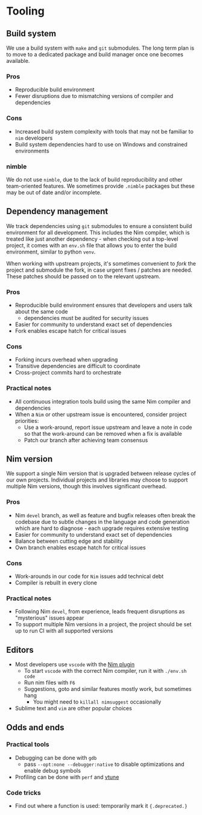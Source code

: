 # Tooling

<!-- toc -->

## Build system

We use a build system with `make` and `git` submodules. The long term plan is to move to a dedicated package and build manager once one becomes available.

### Pros

* Reproducible build environment
* Fewer disruptions due to mismatching versions of compiler and dependencies

### Cons

* Increased build system complexity with tools that may not be familiar to `nim` developers
* Build system dependencies hard to use on Windows and constrained environments

### nimble

We do not use `nimble`, due to the lack of build reproducibility and other team-oriented features. We sometimes provide `.nimble` packages but these may be out of date and/or incomplete.

## Dependency management

We track dependencies using `git` submodules to ensure a consistent build environment for all development. This includes the Nim compiler, which is treated like just another dependency - when checking out a top-level project, it comes with an `env.sh` file that allows you to enter the build environment, similar to python `venv`.

When working with upstream projects, it's sometimes convenient to _fork_ the project and submodule the fork, in case urgent fixes / patches are needed. These patches should be passed on to the relevant upstream.

### Pros

* Reproducible build environment ensures that developers and users talk about the same code
    * dependencies must be audited for security issues
* Easier for community to understand exact set of dependencies
* Fork enables escape hatch for critical issues

### Cons

* Forking incurs overhead when upgrading
* Transitive dependencies are difficult to coordinate
* Cross-project commits hard to orchestrate

### Practical notes

* All continuous integration tools build using the same Nim compiler and dependencies
* When a `Nim` or other upstream issue is encountered, consider project priorities:
  * Use a work-around, report issue upstream and leave a note in code so that the work-around can be removed when a fix is available
  * Patch our branch after achieving team consensus

## Nim version

We support a single Nim version that is upgraded between release cycles of our own projects. Individual projects and libraries may choose to support multiple Nim versions, though this involves significant overhead.

### Pros

* Nim `devel` branch, as well as feature and bugfix releases often break the codebase due to subtle changes in the language and code generation which are hard to diagnose - each upgrade requires extensive testing
* Easier for community to understand exact set of dependencies
* Balance between cutting edge and stability
* Own branch enables escape hatch for critical issues

### Cons

* Work-arounds in our code for `Nim` issues add technical debt
* Compiler is rebuilt in every clone

### Practical notes

* Following Nim `devel`, from experience, leads frequent disruptions as "mysterious" issues appear
* To support multiple Nim versions in a project, the project should be set up to run CI with all supported versions

## Editors

* Most developers use `vscode` with the [Nim plugin](https://marketplace.visualstudio.com/items?itemName=kosz78.nim)
  * To start `vscode` with the correct Nim compiler, run it with `./env.sh code`
  * Run nim files with `F6`
  * Suggestions, goto and similar features mostly work, but sometimes hang
    * You might need to `killall nimsuggest` occasionally
* Sublime text and `vim` are other popular choices

## Odds and ends

### Practical tools

* Debugging can be done with `gdb`
  * pass `--opt:none --debugger:native` to disable optimizations and enable debug symbols
* Profiling can be done with `perf` and [vtune](https://software.intel.com/content/www/us/en/develop/tools/oneapi/components/vtune-profiler.html)

### Code tricks

* Find out where a function is used: temporarily mark it `{.deprecated.}`
